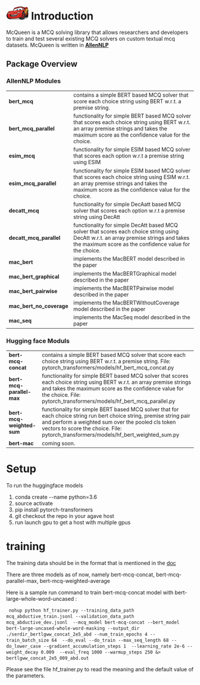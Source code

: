 # <img src="mcqueen.jpg" width="60"> Introduction
McQueen is a MCQ solving library that allows researchers and developers to train and test several existing MCQ solvers on custom textual mcq datasets. McQueen is written in **[AllenNLP](https://github.com/allenai/allennlp)**

## Package Overview
### AllenNLP Modules
<table>
<tr>
    <td><b> bert_mcq </b></td>
    <td> contains a simple BERT based MCQ solver that score each choice string using BERT w.r.t. a premise string.</td>
</tr>
<tr>
    <td><b> bert_mcq_parallel </b></td>
    <td> functionality for simple BERT based MCQ solver that scores each choice string using BERT w.r.t. an array premise strings and takes the maximum score as the confidence value for the choice.</td>
</tr>
<tr>
    <td><b> esim_mcq </b></td>
    <td> functionality for simple ESIM based MCQ solver that scores each option w.r.t a premise string using ESIM </td>
</tr>
<tr>
    <td><b> esim_mcq_parallel </b></td>
    <td> functionality for simple ESIM based MCQ solver that scores each choice string using ESIM w.r.t. an array premise strings and takes the maximum score as the confidence value for the choice. </td>
</tr>
<tr>
    <td><b> decatt_mcq </b></td>
    <td> functionality for simple DecAatt based MCQ solver that scores each option w.r.t a premise string using DecAtt </td>
</tr>
<tr>
    <td><b> decatt_mcq_parallel </b></td>
    <td> functionality for simple DecAtt based MCQ solver that scores each choice string using DecAtt w.r.t. an array premise strings and takes the maximum score as the confidence value for the choice. </td>
</tr>
<tr>
    <td><b> mac_bert </b></td>
    <td> implements the MacBERT model described in the paper </td>
</tr>
<tr>
    <td><b> mac_bert_graphical </b></td>
    <td> implements the MacBERTGraphical model described in the paper </td>
</tr>
<tr>
    <td><b> mac_bert_pairwise </b></td>
    <td> implements the MacBERTPairwise model described in the paper </td>
</tr>
<tr>
    <td><b> mac_bert_no_coverage </b></td>
    <td> implements the MacBERTWithoutCoverage model described in the paper </td>
</tr>
<tr>
    <td><b> mac_seq </b></td>
    <td> implements the MacSeq model described in the paper </td>
</tr>
</table>

### Hugging face Moduls
<table>
<tr>
    <td><b> bert-mcq-concat </b></td>
    <td> contains a simple BERT based MCQ solver that score each choice string using BERT w.r.t. a premise string. File: pytorch_transformers/models/hf_bert_mcq_concat.py</td>
</tr>
<tr>
    <td><b> bert-mcq-parallel-max </b></td>
    <td> functionality for simple BERT based MCQ solver that scores each choice string using BERT w.r.t. an array premise strings and takes the maximum score as the confidence value for the choice. File: pytorch_transformers/models/hf_bert_mcq_parallel.py</td>
</tr>
<tr>
    <td><b> bert-mcq-weighted-sum </b></td>
    <td> functionality for simple BERT based MCQ solver that for each choice string run bert choice string, premise string pair and perform a weighted sum over the pooled cls token vectors to score the choice. File: pytorch_transformers/models/hf_bert_weighted_sum.py</td>
</tr>
<tr>
    <td><b> bert-mac </b></td>
    <td> coming soon. </td>
</tr>
</table>

# Setup
To run the huggingface models 
1. conda create --name <env-name> python=3.6
2. source activate <env-name>
3. pip install pytorch-transformers
4. git checkout the repo in your agave host
5. run launch gpu to get a host with multiple gpus 
    
 # training
 The training data should be in the format that is mentioned in the [doc](https://docs.google.com/document/d/1asswWYl_qG3sA97IMrv25k46Ueu4ujysDls6vIUX6Jk/)
 
 There are three models as of now, namely bert-mcq-concat, bert-mcq-parallel-max, bert-mcq-weighted-average
 
 Here is a sample run command to train bert-mcq-concat model with bert-large-whole-word-uncased :
 
 ```
  nohup python hf_trainer.py --training_data_path mcq_abductive_train.jsonl --validation_data_path mcq_abductive_dev.jsonl  --mcq_model bert-mcq-concat --bert_model bert-large-uncased-whole-word-masking --output_dir ./serdir_bertlgww_concat_2e5_abd --num_train_epochs 4 --train_batch_size 64  --do_eval --do_train --max_seq_length 68 --do_lower_case --gradient_accumulation_steps 1  --learning_rate 2e-6 --weight_decay 0.009  --eval_freq 1000 --warmup_steps 250 &> bertlgww_concat_2e5_009_abd.out
```
Please see the file hf_trainer.py to read the meaning and the default value of the parameters.
